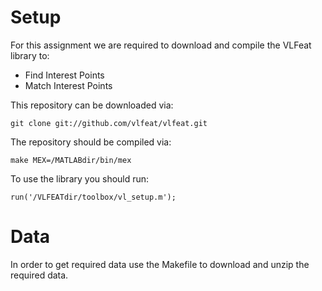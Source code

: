 Setup
=====

For this assignment we are required to download and compile the VLFeat library to:
- Find Interest Points
- Match Interest Points

This repository can be downloaded via:

    git clone git://github.com/vlfeat/vlfeat.git

The repository should be compiled via:

    make MEX=/MATLABdir/bin/mex

To use the library you should run:

    run('/VLFEATdir/toolbox/vl_setup.m');

Data
====

In order to get required data use the Makefile to download and unzip the required data.
